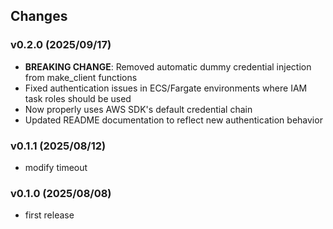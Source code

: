 ## Changes

### v0.2.0 (2025/09/17)
* **BREAKING CHANGE**: Removed automatic dummy credential injection from make_client functions
* Fixed authentication issues in ECS/Fargate environments where IAM task roles should be used
* Now properly uses AWS SDK's default credential chain
* Updated README documentation to reflect new authentication behavior

### v0.1.1 (2025/08/12)
* modify timeout

### v0.1.0 (2025/08/08)
* first release
